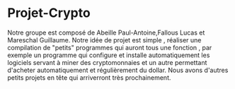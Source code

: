 # Projet-Crypto
Notre groupe est composé de Abeille Paul-Antoine,Fallous Lucas et Mareschal Guillaume.
Notre idée de projet est simple , réaliser une compilation de "petits" programmes qui auront tous une fonction , 
par exemple un programme qui configure et installe automatiquement les logiciels servant à miner des cryptomonnaies et 
un autre permettant d'acheter automatiquement et régulièrement du dollar.
Nous avons d'autres petits projets en tête qui arriverront très prochainement.
